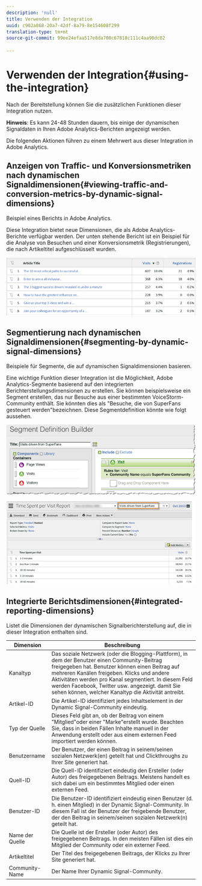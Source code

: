 ```yaml
---
description: 'null'
title: Verwenden der Integration
uuid: c902a868-20a7-42df-8a79-8e154608f299
translation-type: tm+mt
source-git-commit: 99ee24efaa517e8da700c67818c111c4aa90dc02

---
```



# Verwenden der Integration{#using-the-integration}

Nach der Bereitstellung können Sie die zusätzlichen Funktionen dieser Integration nutzen.

**Hinweis**: Es kann 24-48 Stunden dauern, bis einige der dynamischen Signaldaten in Ihren Adobe Analytics-Berichten angezeigt werden.

Die folgenden Aktionen führen zu einem Mehrwert aus dieser Integration in Adobe Analytics.

## Anzeigen von Traffic- und Konversionsmetriken nach dynamischen Signaldimensionen{#viewing-traffic-and-conversion-metrics-by-dynamic-signal-dimensions}

Beispiel eines Berichts in Adobe Analytics.

Diese Integration bietet neue Dimensionen, die als Adobe Analytics-Berichte verfügbar werden. Der unten stehende Bericht ist ein Beispiel für die Analyse von Besuchen und einer Konversionsmetrik (Registrierungen), die nach Artikeltitel aufgeschlüsselt wurden.

![](assets/examplereport.png)

## Segmentierung nach dynamischen Signaldimensionen{#segmenting-by-dynamic-signal-dimensions}

Beispiele für Segmente, die auf dynamischen Signaldimensionen basieren.

Eine wichtige Funktion dieser Integration ist die Möglichkeit, Adobe Analytics-Segmente basierend auf den integrierten Berichterstellungsdimensionen zu erstellen. Sie können beispielsweise ein Segment erstellen, das nur Besuche aus einer bestimmten VoiceStorm-Community enthält. Sie könnten dies als "Besuche, die von SuperFans gesteuert werden"bezeichnen. Diese Segmentdefinition könnte wie folgt aussehen.

![](assets/segment1.png)

![](assets/segment2.png)

## Integrierte Berichtsdimensionen{#integrated-reporting-dimensions}

Listet die Dimensionen der dynamischen Signalberichterstellung auf, die in dieser Integration enthalten sind.

| Dimension | Beschreibung |
|---|---|
| Kanaltyp | Das soziale Netzwerk (oder die Blogging-Plattform), in dem der Benutzer einen Community-Beitrag freigegeben hat. Benutzer können einen Beitrag auf mehreren Kanälen freigeben. Klicks und andere Aktivitäten werden pro Kanal segmentiert. In diesem Feld werden Facebook, Twitter usw. angezeigt. damit Sie sehen können, welcher Kanaltyp die Aktivität antreibt. |
| Artikel-ID | Die Artikel-ID identifiziert jedes Inhaltselement in der Dynamic Signal-Community eindeutig. |
| Typ der Quelle | Dieses Feld gibt an, ob der Beitrag von einem "Mitglied"oder einer "Marke"erstellt wurde. Beachten Sie, dass in beiden Fällen Inhalte manuell in der Anwendung erstellt oder aus einem externen Feed importiert werden können. |
| Benutzername | Der Benutzer, der einen Beitrag in seinem/seinen sozialen Netzwerk(en) geteilt hat und Clickthroughs zu Ihrer Site generiert hat. |
| Quell-ID | Die Quell-ID identifiziert eindeutig den Ersteller (oder Autor) des freigegebenen Beitrags. Meistens handelt es sich dabei um ein bestimmtes Mitglied oder einen externen Feed. |
| Benutzer-ID | Die Benutzer-ID identifiziert eindeutig einen Benutzer (d. h. einen Mitglied) in der Dynamic Signal-Community. In diesem Fall ist der Benutzer der freigebende Benutzer, der den Beitrag in seinem/seinen sozialen Netzwerk(n) geteilt hat. |
| Name der Quelle | Die Quelle ist der Ersteller (oder Autor) des freigegebenen Beitrags. In den meisten Fällen ist dies ein Mitglied der Community oder ein externer Feed. |
| Artikeltitel | Der Titel des freigegebenen Beitrags, der Klicks zu Ihrer Site generiert hat. |
| Community-Name | Der Name Ihrer Dynamic Signal-Community. |

